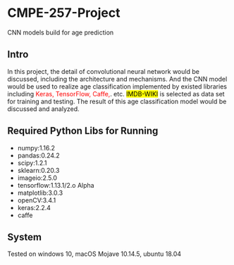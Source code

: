 # CMPE-257-Project
CNN models build for age prediction

## Intro

In this project, the detail of convolutional neural network would be discussed, including the architecture and mechanisms. And the CNN model would be used to realize age classification implemented by existed libraries including <span style="color:red">Keras, TensorFlow, Caffe,</span>. etc. <mark>IMDB-WIKI</mark> is selected as data set for training and testing. The result of this age classification model would be discussed and analyzed.

## Required Python Libs for Running

- numpy:1.16.2
- pandas:0.24.2
- scipy:1.2.1
- sklearn:0.20.3
- imageio:2.5.0
- tensorflow:1.13.1/2.o Alpha
- matplotlib:3.0.3
- openCV:3.4.1
- keras:2.2.4
- caffe

## System

Tested on windows 10, macOS Mojave 10.14.5, ubuntu 18.04
